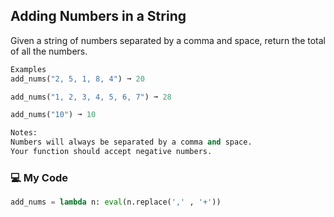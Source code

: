 ## Adding Numbers in a String

Given a string of numbers separated by a comma and space, return the total of all the numbers.
```python
Examples
add_nums("2, 5, 1, 8, 4") ➞ 20

add_nums("1, 2, 3, 4, 5, 6, 7") ➞ 28

add_nums("10") ➞ 10

Notes:
Numbers will always be separated by a comma and space.
Your function should accept negative numbers.
```
### :computer: My Code
```python
add_nums = lambda n: eval(n.replace(',' , '+'))
```
